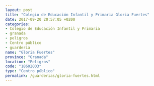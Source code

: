 ```yaml
---
layout: post
title: "Colegio de Educación Infantil y Primaria Gloria Fuertes"
date: 2017-09-20 20:57:05 +0200
categories:
- Colegio de Educación Infantil y Primaria
- granada
- peligros
- Centro público
- guarderia
name: "Gloria Fuertes"
province: "Granada"
location: "Peligros"
code: "18602003"
type: "Centro público"
permalink: /guarderias/gloria-fuertes.html
---
```

